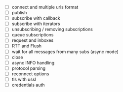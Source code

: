

- [ ] connect and multiple urls format
- [ ] publish
- [ ] subscribe with callback
- [ ] subscribe with iterators
- [ ] unsubscribing / removing subscriptions
- [ ] queue subscriptions
- [ ] request and inboxes
- [ ] RTT and Flush
- [ ] wait for all messages from many subs (async mode)
- [ ] close
- [ ] async INFO handling
- [ ] protocol parsing
- [ ] reconnect options
- [ ] tls with ussl
- [ ] credentials auth
